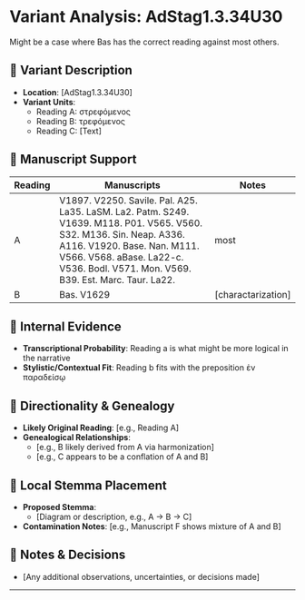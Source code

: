 # Variant Analysis: AdStag1.3.34U30

Might be a case where Bas has the correct reading against most others.

## 📌 Variant Description
- **Location**: [AdStag1.3.34U30]
- **Variant Units**: 
  - Reading A: στρεφόμενος
  - Reading B: τρεφόμενος
  - Reading C: [Text]

## 🧬 Manuscript Support
| Reading | Manuscripts | Notes |
|--------|-------------|-------|
| A      | V1897. V2250. Savile. Pal. A25. La35. LaSM. La2. Patm. S249. V1639. M118. P01. V565. V560. S32. M136. Sin. Neap. A336. A116. V1920. Base. Nan. M111. V566. V568. aBase. La22-c. V536. Bodl. V571. Mon. V569. B39. Est. Marc. Taur. La22. | most |
| B      | Bas. V1629    | [charactarization] |


## 🧠 Internal Evidence
- **Transcriptional Probability**: Reading a is what might be more logical in the narrative
- **Stylistic/Contextual Fit**: Reading b fits with the preposition ἐν παραδείσῳ


## 🔄 Directionality & Genealogy
- **Likely Original Reading**: [e.g., Reading A]
- **Genealogical Relationships**:
  - [e.g., B likely derived from A via harmonization]
  - [e.g., C appears to be a conflation of A and B]

## 🌿 Local Stemma Placement
- **Proposed Stemma**:
  - [Diagram or description, e.g., A → B → C]
- **Contamination Notes**: [e.g., Manuscript F shows mixture of A and B]

## 📝 Notes & Decisions
- [Any additional observations, uncertainties, or decisions made]

---
